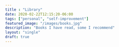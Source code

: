 ```yaml
---
title : "Library"
date: 2020-02-22T12:15:20-06:00
tags: ["personal", "self-improvement"]
featured_image: "/images/books.jpg"
description: "Books I have read, some I recommend"
layout: "single"
draft: true
---
```


